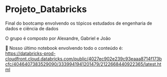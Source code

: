 # Projeto_Databricks
Final do bootcamp envolvendo os tópicos estudados de engenharia de dados e ciência de dados

O grupo é composto por Alexandre, Gabriel e João

:floppy_disk: Nosso último notebook envolvendo todo o conteúdo é:  
https://databricks-prod-cloudfront.cloud.databricks.com/public/4027ec902e239c93eaaa8714f173bcfc/4046407383529090/3339941941201479/2122668440922365/latest.html
